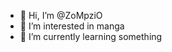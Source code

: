- 👋 Hi, I’m @ZoMpziO
- 👀 I’m interested in manga
- 🌱 I’m currently learning something
<!---
ZoMpziO/ZoMpziO is a ✨ special ✨ repository because its `README.md` (this file) appears on your GitHub profile.
You can click the Preview link to take a look at your changes.
--->
